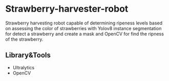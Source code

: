 # Strawberry-harvester-robot
Strawberry harvesting robot capable of determining ripeness levels based on assessing the color of strawberries with Yolov8 instance segmentation for detect a strawberry and create a mask and OpenCV for find the ripness of the strawberry.

## Library&Tools
  - Ultralytics
  - OpenCV

